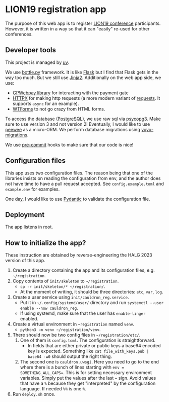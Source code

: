 # LION19 registration app

The purpose of this web app is to register [LION19 conference](https://lion19.org) participants.
However, it is written in a way so that it can "easily" re-used for other conferences.

## Developer tools

This project is managed by [uv](https://docs.astral.sh/uv).

We use [bottle.py](https://bottlepy.org/) framework.
It is like [Flask](https://flask.palletsprojects.com/en/stable/) but I find that Flask gets in the way too much.
But we still use [Jinja2](https://jinja.palletsprojects.com/en/stable/).
Additionally on the web app side, we use:
* [GPWebpay library](https://github.com/filias/gpwebpay) for interacting with the payment gate
* [HTTPX](https://www.python-httpx.org/) for making http requests (a more modern variant of [requests](https://docs.python-requests.org/en/latest/index.html). It supports `async` for an example).
* [WTForms](https://wtforms.readthedocs.io/) to not go crazy from HTML forms.

To access the database ([PostgreSQL](https://www.postgresql.org/)), we use raw sql via [psycopg3](https://www.psycopg.org/psycopg3/docs/index.html).
Make sure to use version 3 and not version 2!
Eventually, I would like to use [peewee](https://docs.peewee-orm.com/en/latest/) as a micro-ORM.
We perform database migrations using [yoyo-migrations](https://pypi.org/project/yoyo-migrations/).

We use [pre-commit](https://pre-commit.com/) hooks to make sure that our code is nice!

## Configuration files

This app uses two configuration files.
The reason being that one of the libraries insists on reading the configuration from env, and the author does not have time to have a pull request accepted.
See `config.example.toml` and `example.env` for examples.

One day, I would like to use [Pydantic](https://docs.pydantic.dev/) to validate the configuration file.

## Deployment

The app listens in root.

## How to initialize the app?

These instruction are obtained by reverse-engineering the HALG 2023 version of this app.

1. Create a directory containing the app and its configuration files, e.g. `~/registration`.
1. Copy contents of `init/skeleton` to `~/registration`.
    * `cp -r init/skeleton/* ~/registration/`.
    * At the moment of writing, it should be three directories: `etc`, `var`, `log`.
1. Create a user service using `init/cauldron_reg.service`.
    * Put it in `~/.config/systemd/user/` directory and run `systemctl --user enable --now cauldron_reg`.
    * If using systemd, make sure that the user has `enable-linger` enabled.
1. Create a virtual environment in `~registration` named `venv`.
    * `python3 -m venv ~/registration/venv`.
1. There should now be two config files in `~/registration/etc/`.
    1. One of them is `config.toml`. The configuration is straightforward.
        * In fields that are either private or public keys a base64 encoded key is expected.
        Something like `cat file_with_keys.pub | base64 -w0` should output the right thing.
    3. The second one is `cauldron.uwsgi`.
    Here you need to go to the end where there is a bunch of lines starting with `env = SOMETHING_ALL_CAPS=`.
    This is for setting necessary environment variables.
    Simply put the values after the last `=` sign.
    Avoid values that have a `%` because they get "interpreted" by the configuration language.
    If needed `%%` is one `%`.
1. Run `deploy.sh` once.
